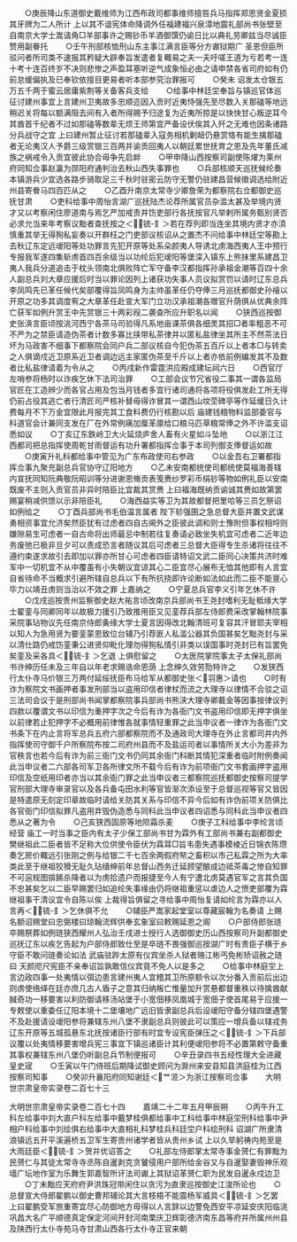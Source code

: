 <!-- { "loadSidebar": true } -->
　　○庚辰降山东道御史戴维师为江西布政司都事维师擅笞兵马指挥郑思贤金夏损其牙牌为二人所计  上以其不谙宪体命降调外任福建福兴泉漳地震礼部尚书张壁至自南京大学士嵩请角□羊部事许之赐钞币羊酒御馔仍谕日比以典礼劳卿兹当尽诚臣赞用副眷托
　　○壬午刑部核恤刑山东主事江满言臣等分方谳狱期广  圣恩但臣所驳问者所司类不速报其矜疑大辟奉旨发遣者复輙易之夫一夫吁嗟王道为亏若考一连十考十连百终岁不决则悲惨之声盈耳塞听逆气成象恒必由之请申禁各省司府如有仍前怠缓偏执及已奉钦依擅目更易者听本部参究治罪报可
　　○癸未  诏发太仓银五万五千两于蜜云居庸紫荆等关备客兵支给
　　○给事中林廷坣奉旨与镇巡官体巡征讨建州事宜上言建州卫夷故多忠顺迩因入贡时近夷恃强先至尽数入关那磕等地远稍迟关将每以额满阻去间有入者所得赐予归途复为近夷所掠是以快快甘心叛逆耳今其酋首千纪者不过如那磕等数辈无烦王师第宜严备设伏俟其入歼之无难也因条诸路分兵战守之宜  上曰建州暂止征讨若那磕辈入寇务相机剿衄仍悬赏恪有能生擒那磕者无论夷汉人予爵三级赏银三百两并谕贡回夷人以朝廷累世抚育之恩及先年董氏减族之祸戒令入贡宜彼此协合毋争先启衅
　　○甲申降山西按察司副使陈燿为莱州府同知佥事赵瀛为郧阳府通判治去秋山西失事罪也
　　○兵部核顺天巡抚候纶奏本镇游兵少宜选各路步骑取足三千秋时驻密云防守无警仍驻建昌营候徵调选给附近州县寄餋马四百匹从之
　　○乙酉升南京太常寺少卿詹荣为都察院右佥都御史巡抚甘肃
　　○吏科给事中周怡言湖广巡抚陆杰论荐所属官员杂滥太甚及举境内贤才又以考察闲住廖道南与焉乞严加戒责并饬吏部行各抚按官凡举剌所属务甄别贤否必求允当来年考察议黜者查抚按之＜锍-釒＞若在荐列即当连坐其境内贤才亦湏慎重其举无得狥私妄奏以开群枉之门吏部议核诏从之置杰不问给事中林廷坣等勘上去秋辽东定远叆阳等处功罪言先犯开原等处系朵颜夷人导诱北虏海西夷人王中预行专报我军遂四集斩虏首四百余级当以功纶后犯叆阳等堡深入镇东上熊抹里系建昌卫夷人我兵分道追击于枕头领南北俱败阵亡军守备李汉都指挥孙承祖金潮等百四十余人副总兵刘大章应援后时当以罪论因列上诸获功失事人员议拟赏罚以请时辽东总兵李凤鸣先已革任候代矣部覆得旨凤鸣身为主帅虽革任仍夺俸三月巡抚都御史孙禬以开原之功多其调度宥之大章革任赴宣大军门立功汉承祖潮各赠官升荫俱从优典余阵亡获军如例升赏王中先赏银三十两彩叚二袭查所应升职名以闻
　　○狭西巡按御史张涣言臣顷按洮河西宁各茶马司验得凡系地亩课茶俱各细羙其招□者率粗恶不可不严为之禁臣请造伪茶者计数多寡比挟带私茶律并以匿私盐律坐其所主不然茶法日坏为马政害不细事下都察院会同户兵二部议核自今犯伪茶五百斤以上者本□与转卖之人俱谪戍近卫原系近卫者调边远主家匿伪茶至千斤以上者亦依前例编发其不及数者比私盐律请着为令从之
　　○丙戌新作雷霆洪应殿成建坛祠六日
　　○西官厅左哨参将杨时以诈疾乞休下法司治罪
　　○工部会议节冗省役二事其一谓各监局官匠在工造辨少而各官占用及包当月钱者多宜行诸司通将各项将役俱发赴工所无得仍前占役其逃亡者行清匠司严核补替毋得诈冒其一谓西山坟茔碑亭等作延缓日久计费每月不下万金宜限此月报完其工食料费仍行核勘以后  庙建钱粮物料监部委官与科道官会计兼同支发在厂在外常例痛加厘革廪给口粮马匹草粮常俸之外不许滥支诏悉如议
　　○丁亥辽东鉄岭卫大火延烧庐舍人畜有火星如斗坠地
　　○以浙江江西都司把总指挥使周乾甘雨督运有功升署都指挥佥事于本司列御支俸督运如故
　　○庚寅升礼科都给事中管见为广东布政使司右参政
　　○以金吾右卫署都指挥佥事九聚充副总兵官协守辽阳地方
　　○乙未安南都统使司都统使莫福海善辖内宣抚同知阮典敬阮昭训等分进谢恩脩贡表笺赉纱罗彩币绢钞等物如例礼臣以安南既废不主则入贡官员非异时陪臣比宜裁其赏赉  上曰福海既纳贡谕诚其赉如故第罢赐宴稍减供馈以示非陪臣礼
　　○海西益实等卫为其故都督把里哈等三员乞祭诏如例给之
　　○丁酉兵部尚书毛伯温言属者  陛下轸强圉之急总督大臣并置文武谋勇相资事宜允济矣然臣犹有过虑者四自古阃外之臣彼此调和则士豫附但事权相埒则嫌隙易生可虑者一自古命将出师最忌中制若往复奏请必致坐失机宜可虑者二近年边务废弛已极非旦夕可以责成恐言者随议其后可虑者三总督大臣得专生杀诸将往往不遵约束遂求故引去即加以罪亦所甘心可虑者四臣请特诏文武二臣同心决策共济时难军中一切机宜不从中覆虽有小失朝议宜谅其心二臣宜尽心展布无恤其他即有人言宜自省待命不当概求引避所辖自总兵以下有所抗挠即许论断如法如此而二臣不能亶心毕力以靖丑虏则当治以不效之罪  上嘉纳之
　　○宁夏总兵官李义引年乞休不许
　　○戊戌巡按贵州监察御史赵大祐言顷改南京兵部尚书王尧封嗜利无耻秪缘大学士翟銮与同卿同年以故极力援引乃致推用臣又见銮荐兵部左侍郎费采改掌翰林院事采院事玷物议先任南京侍郎夤缘大学士夏言因得改北翰清班可复容其汗冒耶夫宰相以知人为急用贤为要銮蒙恩致位台辅乃引荐匪人私滥公器其负国甚矣乞黜尧封与采以清仕路仍戒饬銮秉公进贤仰毗化理勿得狥私情引非类以误国事时尧封已有旨罢免矣銮及采各具＜锍-釒＞乞退  上俱慰留之
　　○太医院掌院事太子太保礼部尚书许绅历任未及三年自以年老求赐诰命恩荫  上念绅久效劳勚特许之
　　○发狭西行太仆寺马价银三万两付延绥抚臣布马给军从都御史张＜羽惠＞请也
　　○时有诈为察院文书画押者事发刑部当以盗用印信者律杖而流之大理寺以律情不合驳之诏三法司会议于是刑部尚书闻掌都察院事兵部尚书熊浃大理寺卿戴金等因事按律议列四款以覆谓文书以印信为重押字次之今后有诈为各衙门文书盗用印信即无押字俱坐以前律若止犯押字不必概用前律惟各就事情轻重罪之此当申议者一律诈为各衙门文书条下在内止言将军总兵五府六部都察院而不及通政司大理寺在外止言都司并内外指挥使司守御千户所察院布按二司府州县而不及盐运司者以事情所关大小为差非为官秩言也若今后有诈为前三衙门文书仍同其余衙门科断其情犯深重者临时附例奏闻此当申议者二六部各司军卫各所律文所不载今后有诈为前项衙门文书套画押字盗用印信及空纸用印者亦当以其余衙门罪之此当申议者三都察院巡抚都御史按察司提学官刑部大理寺审录官以及各兵备屯田水利等官皆渐次添设至于总督巡视等官又皆因是特遣原无刻定印章故临时请给关防其关系与印信不异今后如有诈伪前项关防俱比各官衙门印信拟罪凡盗用弃毁伪造悉与同科此当申议者四诏悉与同科此当申议者四悉从之著为令
　　○己亥狭西固原等地陨霜杀麦
　　○庚子工科给事中李纶言顷经营  庙工一时当事之臣内有太子少保工部尚书甘为霖外有工部尚书兼右副都御史樊继祖此二臣者皆不足称大位供使令臣伏为霖耳□旨韦患失遇事模棱近日锦衣陈瓒奏乞房价輙远引张刚之例与给银二千七百余两假府帑之畜积以市己私霖之所为大率类此至于继祖狡猾无耻久玷缙绅前年总督山西务迁延顾望酿成边祗茶毒之惨自知罪不可逭规图揜餙杀降者以为虏拾遗户而报捷至今人有宁遭北虏莫遇官军之言其负国不忠甚矣乞以二臣早赐罢归如追纶失事缘由仍将继祖重惩以虐边人之愤吏部覆为霖继祖事干清议宜令自陈以俟  上裁得旨俱留之寻给事中周怡复请如纶言为霖亦以人言再＜锍-釒＞乞休俱不允
　　○辅臣严嵩家起堂室以尊藏宸翰为名奏请  上赐名额诏赐堂曰忠弼楼曰琼翰流辉供奉玄象室曰敕赐延恩之阁
　　○户部侍郎张琏卒赐祭葬如例琏狭西耀州人弘治壬戌进士授行人选御御史历山西按察司升副都御史巡抚辽东以疾乞告起为户部侍郎致仕至是卒琏不畏强御巡按湖广时有贵臣子横于乡守臣不敢问琏奏论如法  武庙驻跸太原有仪宾坐杀人狱者赂江彬丐免彬矫诏赦之琏曰  天颜咫尺宪臣不亲奉诏旨孰敢信仪宾竟不免人以是多之
　　○给事中林庭坣上言边政四事一处夷情以弭边患言建州夷人宜稽其卫所原额令以次分番入贡前后出边则虏使络绎在廷亦庶几古人盾子之意其归纳叛亡惟量加升赏悬都督重秩以待擒酋献馘奇功一移要害以利防御请移汤站堡于小宽佃移凤凰城于宽佃子使首尾易于应援一专敕使以重委任辽阳本境十二堡壤地广远旧皆隶副总兵后设叆阳守备分辖四堡遇警不及赴援请设叆阳参将兼辖东州八堡不隶副总兵则彼此可以策应一增兵备以辖戎务辽东开原等五城孤悬东北抚按诸臣行部有时宜专设宪臣弹压之＜锍-釒＞下兵部议覆以处夷情移要害增兵宪三事宜下镇巡诸臣计其利便叆阳参将不必置第敕守备重其事权兼辖东州八堡仍听副总兵节制便报可
　　○辛丑录四书五经性理大全进藏皇史宬
　　○壬寅以午门侍班后期降试御史顾问为滁州来安县知县洪庭桂为江西按察司知事
　　○癸卯升襄阳府同知谢廷＜艹洍＞为浙江按察司佥事
　　大明世宗肃皇帝实录卷二百七十三


大明世宗肃皇帝实录卷二百七十四
　　嘉靖二十二年五月甲辰朔
　　○丙午升工科左给事中刘大直户科左给事中戴梦桂俱都给事中工科给事中林庭坣刑科给事中尹相户科给事中刘绘俱右给事中大直相礼科梦桂兵科廷坣户科绘刑科  诏湖广所隶清浪镇远五开平溪遍桥五卫军生寄贵州诸学者皆从贵州乡试  上以久旱躬祷内苑至是大雨廷臣＜锍-釒＞贺并优诏答之
　　○礼部左侍郎掌太常寺事金赟仁有罪黜为民赟仁与其徒太常寺寺丞陈自暹剥克贪饕侵用户部所给金谷又与自暹娶妻毁神乐观墙广坛地作室为乐舞生郭嘉智所讦法司谳上其狱诏革赟仁职为民发自暹永戍边卫
　　○丁未黜应天府府尹洪珠冠带闲住以贪污为直隶巡按御史江浚所论也
　　○总督宣大侍郎翟鹏以御史曹邦辅论其大言枝梧不能震杨军威具＜锍-釒＞乞罢  上曰翟鹏受军旅重寄宜尽心防御地方毋得以人言辞以边警免西安平凉延安庆阳临洮巩昌大名广平顺德真定保定河间开封河南栗庆卫辉彰德济南东昌等府并所属州州县及陕西行太仆寺苑马寺甘肃山西各行太仆寺正官来朝
